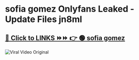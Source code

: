 
 # sofia gomez Onlyfans Leaked - Update Files jn8ml

## <h2><a href="https://clipsfans.com/sofia_gomez&ref=git">🔗 Click to LINKS ⏩⏩ 👉 🟢 sofia gomez </a></h2>

<a href="https://clipsfans.com/sofia_gomez&ref=git" rel="nofollow" data-target="animated-image.originalLink"><img src="https://i.ibb.co.com/xMMVF88/686577567.gif" alt="Viral Video Original" style="max-width: 100%; display: inline-block;" data-target="animated-image.originalImage"></a>

